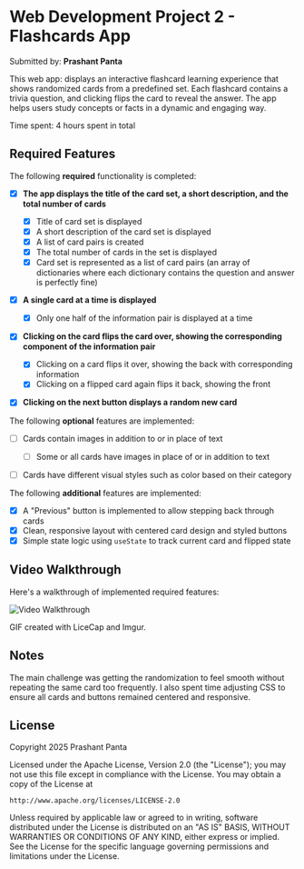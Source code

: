 

# Web Development Project 2 - Flashcards App

Submitted by: **Prashant Panta**

This web app: displays an interactive flashcard learning experience that shows randomized cards from a predefined set. Each flashcard contains a trivia question, and clicking flips the card to reveal the answer. The app helps users study concepts or facts in a dynamic and engaging way.

Time spent: 4 hours spent in total

## Required Features

The following **required** functionality is completed:

* [x] **The app displays the title of the card set, a short description, and the total number of cards**

  * [x] Title of card set is displayed
  * [x] A short description of the card set is displayed
  * [x] A list of card pairs is created
  * [x] The total number of cards in the set is displayed
  * [x] Card set is represented as a list of card pairs (an array of dictionaries where each dictionary contains the question and answer is perfectly fine)
* [x] **A single card at a time is displayed**

  * [x] Only one half of the information pair is displayed at a time
* [x] **Clicking on the card flips the card over, showing the corresponding component of the information pair**

  * [x] Clicking on a card flips it over, showing the back with corresponding information
  * [x] Clicking on a flipped card again flips it back, showing the front
* [x] **Clicking on the next button displays a random new card**

The following **optional** features are implemented:

* [ ] Cards contain images in addition to or in place of text

  * [ ] Some or all cards have images in place of or in addition to text
* [ ] Cards have different visual styles such as color based on their category

The following **additional** features are implemented:

* [x] A "Previous" button is implemented to allow stepping back through cards
* [x] Clean, responsive layout with centered card design and styled buttons
* [x] Simple state logic using `useState` to track current card and flipped state

## Video Walkthrough

Here's a walkthrough of implemented required features:

<img src='https://imgur.com/a/RqL7WGr' title='Video Walkthrough' width='' alt='Video Walkthrough' /> 


GIF created with LiceCap and Imgur.

<!-- Recommended tools:
[Kap](https://getkap.co/) for macOS
[ScreenToGif](https://www.screentogif.com/) for Windows
[peek](https://github.com/phw/peek) for Linux. -->

## Notes

The main challenge was getting the randomization to feel smooth without repeating the same card too frequently. I also spent time adjusting CSS to ensure all cards and buttons remained centered and responsive.

## License


Copyright 2025 Prashant Panta

Licensed under the Apache License, Version 2.0 (the "License");
you may not use this file except in compliance with the License.
You may obtain a copy of the License at

    http://www.apache.org/licenses/LICENSE-2.0

Unless required by applicable law or agreed to in writing, software
distributed under the License is distributed on an "AS IS" BASIS,
WITHOUT WARRANTIES OR CONDITIONS OF ANY KIND, either express or implied.
See the License for the specific language governing permissions and
limitations under the License.



